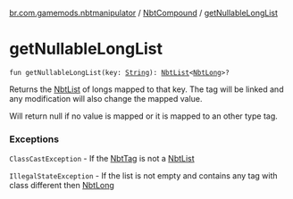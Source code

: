 [br.com.gamemods.nbtmanipulator](../index.md) / [NbtCompound](index.md) / [getNullableLongList](./get-nullable-long-list.md)

# getNullableLongList

`fun getNullableLongList(key: `[`String`](https://kotlinlang.org/api/latest/jvm/stdlib/kotlin/-string/index.html)`): `[`NbtList`](../-nbt-list/index.md)`<`[`NbtLong`](../-nbt-long/index.md)`>?`

Returns the [NbtList](../-nbt-list/index.md) of longs mapped to that key. The tag will be linked and any modification will
also change the mapped value.

Will return null if no value is mapped or it is mapped to an other type tag.

### Exceptions

`ClassCastException` - If the [NbtTag](../-nbt-tag/index.md) is not a [NbtList](../-nbt-list/index.md)

`IllegalStateException` - If the list is not empty and contains any tag with class different then [NbtLong](../-nbt-long/index.md)